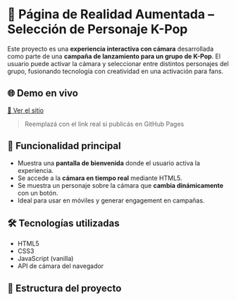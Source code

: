 # 🎤 Página de Realidad Aumentada – Selección de Personaje K-Pop

Este proyecto es una **experiencia interactiva con cámara** desarrollada como parte de una **campaña de lanzamiento para un grupo de K-Pop**. El usuario puede activar la cámara y seleccionar entre distintos personajes del grupo, fusionando tecnología con creatividad en una activación para fans.

## 🌐 Demo en vivo

[🔗 Ver el sitio](https://tu-usuario.github.io/tu-repo/)  
> Reemplazá con el link real si publicás en GitHub Pages

## 🧩 Funcionalidad principal

- Muestra una **pantalla de bienvenida** donde el usuario activa la experiencia.
- Se accede a la **cámara en tiempo real** mediante HTML5.
- Se muestra un personaje sobre la cámara que **cambia dinámicamente** con un botón.
- Ideal para usar en móviles y generar engagement en campañas.

## 🛠 Tecnologías utilizadas

- HTML5
- CSS3
- JavaScript (vanilla)
- API de cámara del navegador

## 📂 Estructura del proyecto

